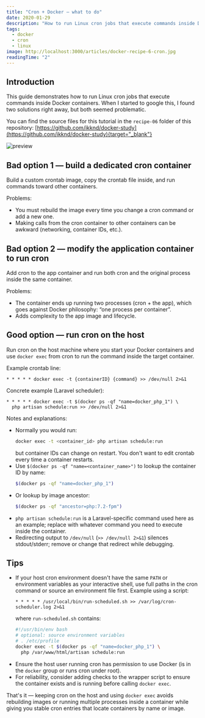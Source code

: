 ```yaml
---
title: "Cron + Docker — what to do"
date: 2020-01-29
description: "How to run Linux cron jobs that execute commands inside Docker containers, with practical examples and notes."
tags:
  - docker
  - cron
  - linux
image: http://localhost:3000/articles/docker-recipe-6-cron.jpg
readingTime: "2"
---
```


## Introduction

This guide demonstrates how to run Linux cron jobs that execute commands inside Docker containers.
When I started to google this, I found two solutions right away, but both seemed problematic.

You can find the source files for this tutorial in the `recipe-06` folder of this repository: [https://github.com/ikknd/docker-study](https://github.com/ikknd/docker-study){target="_blank"}

![preview](/articles/docker-recipe-6-cron.jpg)

## Bad option 1 — build a dedicated cron container

Build a custom crontab image, copy the crontab file inside, and run commands toward other containers.

Problems:
- You must rebuild the image every time you change a cron command or add a new one.
- Making calls from the cron container to other containers can be awkward (networking, container IDs, etc.).

## Bad option 2 — modify the application container to run cron

Add cron to the app container and run both cron and the original process inside the same container.

Problems:
- The container ends up running two processes (cron + the app), which goes against Docker philosophy: “one process per container”.
- Adds complexity to the app image and lifecycle.

## Good option — run cron on the host

Run cron on the host machine where you start your Docker containers and use `docker exec` from cron to run the command inside the target container.

Example crontab line:

```cron
* * * * * docker exec -t {containerID} {command} >> /dev/null 2>&1
```

Concrete example (Laravel scheduler):

```cron
* * * * * docker exec -t $(docker ps -qf "name=docker_php_1") \
  php artisan schedule:run >> /dev/null 2>&1
```

Notes and explanations:
- Normally you would run:
  ```sh
  docker exec -t <container_id> php artisan schedule:run
  ```
  but container IDs can change on restart. You don't want to edit crontab every time a container restarts.
- Use `$(docker ps -qf "name=<container_name>")` to lookup the container ID by name:
  ```sh
  $(docker ps -qf "name=docker_php_1")
  ```
- Or lookup by image ancestor:
  ```sh
  $(docker ps -qf "ancestor=php:7.2-fpm")
  ```
- `php artisan schedule:run` is a Laravel-specific command used here as an example; replace with whatever command you need to execute inside the container.
- Redirecting output to `/dev/null` (`>> /dev/null 2>&1`) silences stdout/stderr; remove or change that redirect while debugging.

## Tips

- If your host cron environment doesn't have the same `PATH` or environment variables as your interactive shell, use full paths in the cron command or source an environment file first.
  Example using a script:
  ```cron
  * * * * * /usr/local/bin/run-scheduled.sh >> /var/log/cron-scheduler.log 2>&1
  ```
  where `run-scheduled.sh` contains:
  ```sh
  #!/usr/bin/env bash
  # optional: source environment variables
  # . /etc/profile
  docker exec -t $(docker ps -qf "name=docker_php_1") \
    php /var/www/html/artisan schedule:run
  ```
- Ensure the host user running cron has permission to use Docker (is in the `docker` group or runs cron under root).
- For reliability, consider adding checks to the wrapper script to ensure the container exists and is running before calling `docker exec`.

That's it — keeping cron on the host and using `docker exec` avoids rebuilding images or running multiple processes inside a container while giving you stable cron entries that locate containers by name or image.